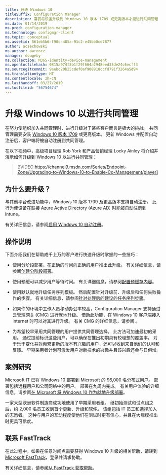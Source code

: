 ```yaml
---
title: 升级 Windows 10
titleSuffix: Configuration Manager
description: 需要将设备升级到 Windows 10 版本 1709 或更高版本才能进行共同管理
ms.date: 01/14/2019
ms.prod: configuration-manager
ms.technology: configmgr-client
ms.topic: conceptual
ms.assetid: 561eb5b6-f90c-485a-91c2-e45bb0ce7877
author: aczechowski
ms.author: aaroncz
manager: dougeby
ms.collection: M365-identity-device-management
ms.openlocfilehash: 0815a974f3b1f29f664a2948eed33de24c6ecff3
ms.sourcegitcommit: 9aebc20b25cdef0af908918ccfd791f3264a5d94
ms.translationtype: HT
ms.contentlocale: zh-CN
ms.lasthandoff: 03/27/2019
ms.locfileid: "56754674"
---
```

# <a name="upgrade-windows-10-for-co-management"></a>升级 Windows 10 以进行共同管理

在努力使组织加入共同管理时，进行升级对于某些客户而言是极大的挑战。 共同管理需要安装 [Windows 10 版本 1709](https://docs.microsoft.com/windows/whats-new/whats-new-windows-10-version-1709) 或更高版本。 更新 Windows 并配置自动注册后，客户端将被自动注册到共同管理。

在以下视频中，高级项目经理 Rob York 和产品营销经理 Locky Ainley 将介绍并演示如何升级到 Windows 10 以进行共同管理：

> [!VIDEO https://channel9.msdn.com/Series/Endpoint-Zone/Upgrading-to-Windows-10-to-Enable-Co-Management/player]



## <a name="why-upgrade"></a>为什么要升级？

与其他平台改进功能中，Windows 10 版本 1709 及更高版本支持自动注册。 此行为使设备在联接 Azure Active Directory (Azure AD) 时能被自动注册到 Intune。 

有关详细信息，请参阅[启用 Windows 10 自动注册](https://docs.microsoft.com/intune/windows-enroll#enable-windows-10-automatic-enrollment)。


## <a name="how-to-do-it"></a>操作说明

下面介绍我们在帮助成千上万的客户进行快速升级时掌握的一些技巧：

- 使用分阶段部署，在正确的时间向正确的用户推出此升级。 有关详细信息，请参阅[创建分阶段部署](/sccm/osd/deploy-use/create-phased-deployment-for-task-sequence)。  

- 使用预缓可以减少用户等待时间。 有关详细信息，请参阅[配置预缓存内容](/sccm/osd/deploy-use/create-a-task-sequence-to-upgrade-an-operating-system#configure-pre-cache-content)。  

- 使用默认就地升级任务序列模板。 然后配置针对升级前、升级后和任何失败操作的步骤。 有关详细信息，请参阅[针对处理后的建议的任务序列步骤](/sccm/osd/deploy-use/create-a-task-sequence-to-upgrade-an-operating-system#recommended-task-sequence-steps-for-post-processing)。  

- 如果你的环境中工作人员移动办公率较高，Configuration Manager 支持通过云管理网关 (CMG) 进行就地升级。 借助此功能，在 Windows 10 客户端接入 Internet 时可以对其进行升级。 有关 CMG 的详细信息，请参阅 [](/sccm/core/clients/manage/cmg/plan-cloud-management-gateway)。  

- 为希望较早采用共同管理的用户提供共同管理选择。 此方法可加速最初的采用。 通过提前标识这些用户，可以确保在推出初期具有较理想的覆盖率。 对于乐于变化并对频繁更新的版本有兴趣的用户，还可以收到来自他们的认可和反馈。 早期采用者计划可激发用户对新技术的兴趣并且该兴趣还会与日俱增。  


## <a name="case-studies"></a>案例研究

Microsoft IT 已将 Windows 10 部署到 Microsoft 的 96,000 名分布式用户。 部署包括远程用户和公司网络中的用户。 部署在九周内完成。 有关用户体验的详细信息，请参阅[在 Microsoft 将 Windows 10 作为就地升级部署](https://www.microsoft.com/download/details.aspx?id=50377)。  

一家大型欧洲软件制造商成功地使用了早期采用者组。 继初始测试和试点组之后，约 2,000 名员工收到首个更新、升级和软件。 该组包括 IT 员工和选择加入的志愿者。 这种与用户的互动程度使他们在测试时更有信心，并且在大规模推出时更具可信度。



## <a name="contact-fasttrack"></a>联系 FastTrack

在此过程中，如果在任意时间点需要获得 Windows 10 升级的相关帮助，请转到 [Microsoft FastTrack](https://Microsoft.com/FastTrack/)，登录并请求协助。 

有关详细信息，请参阅[从 FastTrack 获取帮助](/sccm/comanage/quickstart-fasttrack)。 

